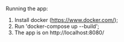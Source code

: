 Running the app:
1) Install docker (https://www.docker.com/);
2) Run 'docker-compose up --build';
3) The app is on http://localhost:8080/
